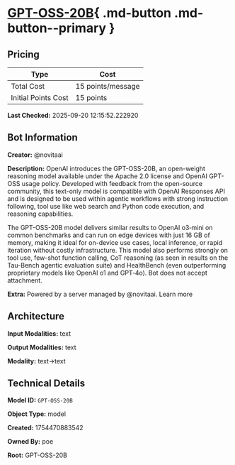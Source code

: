 # [GPT-OSS-20B](https://poe.com/GPT-OSS-20B){ .md-button .md-button--primary }

## Pricing

| Type | Cost |
|------|------|
| Total Cost | 15 points/message |
| Initial Points Cost | 15 points |

**Last Checked:** 2025-09-20 12:15:52.222920


## Bot Information

**Creator:** @novitaai

**Description:** OpenAI introduces the GPT-OSS-20B, an open-weight reasoning model available under the Apache 2.0 license and OpenAI GPT-OSS usage policy. Developed with feedback from the open-source community, this text-only model is compatible with OpenAI Responses API and is designed to be used within agentic workflows with strong instruction following, tool use like web search and Python code execution, and reasoning capabilities.

The GPT-OSS-20B model delivers similar results to OpenAI o3‑mini on common benchmarks and can run on edge devices with just 16 GB of memory, making it ideal for on-device use cases, local inference, or rapid iteration without costly infrastructure. This model also performs strongly on tool use, few-shot function calling, CoT reasoning (as seen in results on the Tau-Bench agentic evaluation suite) and HealthBench (even outperforming proprietary models like OpenAI o1 and GPT‑4o). Bot does not accept attachment.

**Extra:** Powered by a server managed by @novitaai. Learn more


## Architecture

**Input Modalities:** text

**Output Modalities:** text

**Modality:** text->text


## Technical Details

**Model ID:** `GPT-OSS-20B`

**Object Type:** model

**Created:** 1754470883542

**Owned By:** poe

**Root:** GPT-OSS-20B
